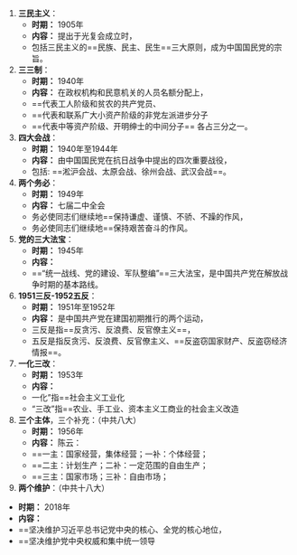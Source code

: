 1. **三民主义**：
   - **时期：** 1905年
   - **内容：** 提出于光复会成立时，
   - 包括三民主义的==民族、民主、民生==三大原则，成为中国国民党的宗旨。
2. **三三制**：
   - **时期：** 1940年
   - **内容：** 在政权机构和民意机关的人员名额分配上，
   - ==代表工人阶级和贫农的共产党员、
   - ==代表和联系广大小资产阶级的非党左派进步分子
   - ==代表中等资产阶级、开明绅士的中间分子==           各占三分之一。
3. **四大会战**：
   - **时期：** 1940年至1944年
   - **内容：** 由中国国民党在抗日战争中提出的四次重要战役，
   - 包括:    ==淞沪会战、太原会战、徐州会战、武汉会战==。
4. **两个务必**：
   - **时期：** 1949年
   - **内容：** 七届二中全会
   - 务必使同志们继续地==保持谦虚、谨慎、不骄、不躁的作风，
   - 务必使同志们继续地==保持艰苦奋斗的作风。
1. **党的三大法宝**：
   - **时期：** 1945年
   - **内容：** 
   - ==“统一战线、党的建设、军队整编”==三大法宝，是中国共产党在解放战争时期的基本路线。
2. **1951三反-1952五反**：
   - **时期：** 1951年至1952年
   - **内容：** 是中国共产党在建国初期推行的两个运动，
   - 三反是指==反贪污、反浪费、反官僚主义==，
   - 五反是指反贪污、反浪费、反官僚主义、==反盗窃国家财产、反盗窃经济情报==。
3. **一化三改**：
   - **时期：** 1953年
   - **内容：** 
   - 一化”指==社会主义工业化
   - “三改”指==农业、手工业、资本主义工商业的社会主义改造
4. **三个主体**，三个补充：（中共八大）
   - **时期：** 1956年
   - **内容：** 陈云：
   - ==一主：国家经营，集体经营；一补：个体经营；
   - ==二主：计划生产；二补：一定范围的自由生产；
   - ==三主：国家市场；三补：自由市场；
5.  **两个维护**：（中共十八大）
   - **时期：** 2018年
   - **内容：** 
   - ==坚决维护习近平总书记党中央的核心、全党的核心地位，
   - ==坚决维护党中央权威和集中统一领导